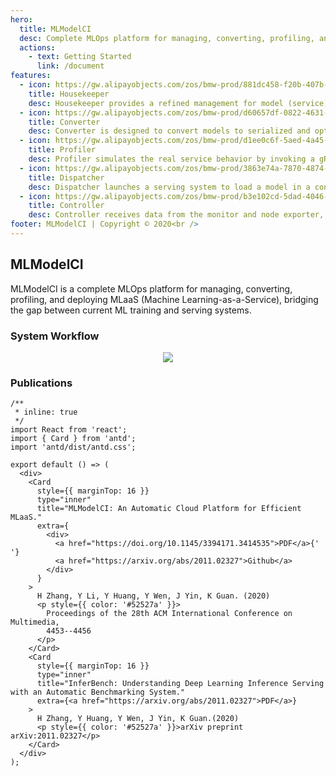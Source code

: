 ```yaml
---
hero:
  title: MLModelCI
  desc: Complete MLOps platform for managing, converting, profiling, and deploying MLaaS
  actions:
    - text: Getting Started
      link: /document
features:
  - icon: https://gw.alipayobjects.com/zos/bmw-prod/881dc458-f20b-407b-947a-95104b5ec82b/k79dm8ih_w144_h144.png
    title: Housekeeper
    desc: Housekeeper provides a refined management for model (service) registration, deletion, update and selection.
  - icon: https://gw.alipayobjects.com/zos/bmw-prod/d60657df-0822-4631-9d7c-e7a869c2f21c/k79dmz3q_w126_h126.png
    title: Converter
    desc: Converter is designed to convert models to serialized and optimized formats so that the models can be deployed to cloud. Support Tensorflow SavedModel, ONNX, TorchScript, TensorRT.
  - icon: https://gw.alipayobjects.com/zos/bmw-prod/d1ee0c6f-5aed-4a45-a507-339a4bfe076c/k7bjsocq_w144_h144.png
    title: Profiler
    desc: Profiler simulates the real service behavior by invoking a gRPC client and a model service, and provides a detailed report about model runtime performance (e.g. P99-latency and throughput) in production environment.
  - icon: https://gw.alipayobjects.com/zos/bmw-prod/3863e74a-7870-4874-b1e1-00a8cdf47684/kj9t7ww3_w144_h144.png
    title: Dispatcher
    desc: Dispatcher launches a serving system to load a model in a containerized manner and dispatches the MLaaS to a device. Support Tensorflow Serving, Trion Inference Serving, ONNX runtime, Web Framework (e.g., FastAPI).
  - icon: https://gw.alipayobjects.com/zos/bmw-prod/b3e102cd-5dad-4046-a02a-be33241d1cc7/kj9t8oji_w144_h144.png
    title: Controller
    desc: Controller receives data from the monitor and node exporter, and controls the whole workflow of our system.
footer: MLModelCI | Copyright © 2020<br />
---
```


## MLModelCI

MLModelCI is a complete MLOps platform for managing, converting, profiling, and deploying MLaaS (Machine Learning-as-a-Service), bridging the gap between current ML training and serving systems.

### System Workflow

<div style="text-align:center"><img src="https://mlmodelci.github.io/website/assets/img/modelci_workflow.svg" /></div>

### Publications

```tsx
/**
 * inline: true
 */
import React from 'react';
import { Card } from 'antd';
import 'antd/dist/antd.css';

export default () => (
  <div>
    <Card
      style={{ marginTop: 16 }}
      type="inner"
      title="MLModelCI: An Automatic Cloud Platform for Efficient MLaaS."
      extra={
        <div>
          <a href="https://doi.org/10.1145/3394171.3414535">PDF</a>{' '}
          <a href="https://arxiv.org/abs/2011.02327">Github</a>
        </div>
      }
    >
      H Zhang, Y Li, Y Huang, Y Wen, J Yin, K Guan. (2020)
      <p style={{ color: '#52527a' }}>
        Proceedings of the 28th ACM International Conference on Multimedia,
        4453--4456
      </p>
    </Card>
    <Card
      style={{ marginTop: 16 }}
      type="inner"
      title="InferBench: Understanding Deep Learning Inference Serving with an Automatic Benchmarking System."
      extra={<a href="https://arxiv.org/abs/2011.02327">PDF</a>}
    >
      H Zhang, Y Huang, Y Wen, J Yin, K Guan.(2020)
      <p style={{ color: '#52527a' }}>arXiv preprint arXiv:2011.02327</p>
    </Card>
  </div>
);
```
